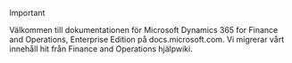> [!IMPORTANT]
> Välkommen till dokumentationen för Microsoft Dynamics 365 for Finance and Operations, Enterprise Edition på docs.microsoft.com. Vi migrerar vårt innehåll hit från Finance and Operations hjälpwiki. 

